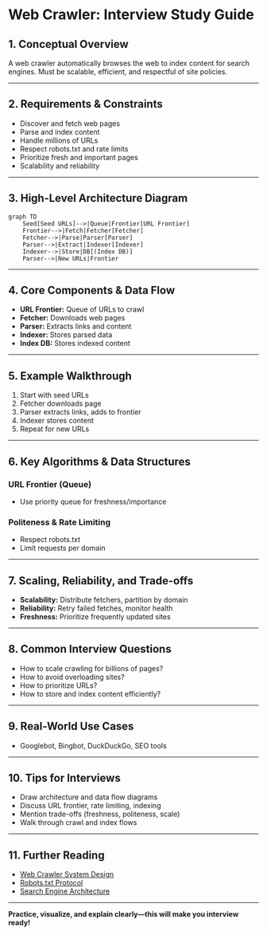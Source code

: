 # Web Crawler: Interview Study Guide

## 1. Conceptual Overview
A web crawler automatically browses the web to index content for search engines. Must be scalable, efficient, and respectful of site policies.

---

## 2. Requirements & Constraints
- Discover and fetch web pages
- Parse and index content
- Handle millions of URLs
- Respect robots.txt and rate limits
- Prioritize fresh and important pages
- Scalability and reliability

---

## 3. High-Level Architecture Diagram
```mermaid
graph TD
    Seed[Seed URLs]-->|Queue|Frontier[URL Frontier]
    Frontier-->|Fetch|Fetcher[Fetcher]
    Fetcher-->|Parse|Parser[Parser]
    Parser-->|Extract|Indexer[Indexer]
    Indexer-->|Store|DB[(Index DB)]
    Parser-->|New URLs|Frontier
```


---

## 4. Core Components & Data Flow
- **URL Frontier:** Queue of URLs to crawl
- **Fetcher:** Downloads web pages
- **Parser:** Extracts links and content
- **Indexer:** Stores parsed data
- **Index DB:** Stores indexed content

---

## 5. Example Walkthrough
1. Start with seed URLs
2. Fetcher downloads page
3. Parser extracts links, adds to frontier
4. Indexer stores content
5. Repeat for new URLs

---

## 6. Key Algorithms & Data Structures
### URL Frontier (Queue)
- Use priority queue for freshness/importance

### Politeness & Rate Limiting
- Respect robots.txt
- Limit requests per domain

---

## 7. Scaling, Reliability, and Trade-offs
- **Scalability:** Distribute fetchers, partition by domain
- **Reliability:** Retry failed fetches, monitor health
- **Freshness:** Prioritize frequently updated sites

---

## 8. Common Interview Questions
- How to scale crawling for billions of pages?
- How to avoid overloading sites?
- How to prioritize URLs?
- How to store and index content efficiently?

---

## 9. Real-World Use Cases
- Googlebot, Bingbot, DuckDuckGo, SEO tools

---

## 10. Tips for Interviews
- Draw architecture and data flow diagrams
- Discuss URL frontier, rate limiting, indexing
- Mention trade-offs (freshness, politeness, scale)
- Walk through crawl and index flows

---

## 11. Further Reading
- [Web Crawler System Design](https://www.geeksforgeeks.org/system-design/design-web-crawler-system-design/)
- [Robots.txt Protocol](https://en.wikipedia.org/wiki/Robots_exclusion_standard)
- [Search Engine Architecture](https://en.wikipedia.org/wiki/Web_search_engine)

---

**Practice, visualize, and explain clearly—this will make you interview ready!**
